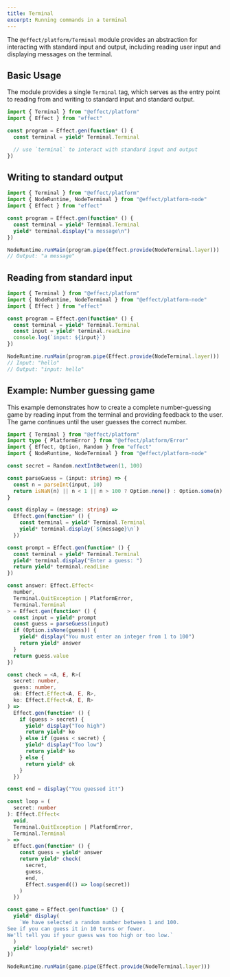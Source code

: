 ```yaml
---
title: Terminal
excerpt: Running commands in a terminal
---
```


The `@effect/platform/Terminal` module provides an abstraction for interacting with standard input and output, including reading user input and displaying messages on the terminal.

## Basic Usage

The module provides a single `Terminal` tag, which serves as the entry point to reading from and writing to standard input and standard output.

```ts
import { Terminal } from "@effect/platform"
import { Effect } from "effect"

const program = Effect.gen(function* () {
  const terminal = yield* Terminal.Terminal

  // use `terminal` to interact with standard input and output
})
```

## Writing to standard output

```ts
import { Terminal } from "@effect/platform"
import { NodeRuntime, NodeTerminal } from "@effect/platform-node"
import { Effect } from "effect"

const program = Effect.gen(function* () {
  const terminal = yield* Terminal.Terminal
  yield* terminal.display("a message\n")
})

NodeRuntime.runMain(program.pipe(Effect.provide(NodeTerminal.layer)))
// Output: "a message"
```

## Reading from standard input

```ts
import { Terminal } from "@effect/platform"
import { NodeRuntime, NodeTerminal } from "@effect/platform-node"
import { Effect } from "effect"

const program = Effect.gen(function* () {
  const terminal = yield* Terminal.Terminal
  const input = yield* terminal.readLine
  console.log(`input: ${input}`)
})

NodeRuntime.runMain(program.pipe(Effect.provide(NodeTerminal.layer)))
// Input: "hello"
// Output: "input: hello"
```

## Example: Number guessing game

This example demonstrates how to create a complete number-guessing game by reading input from the terminal and providing feedback to the user. The game continues until the user guesses the correct number.

```ts
import { Terminal } from "@effect/platform"
import type { PlatformError } from "@effect/platform/Error"
import { Effect, Option, Random } from "effect"
import { NodeRuntime, NodeTerminal } from "@effect/platform-node"

const secret = Random.nextIntBetween(1, 100)

const parseGuess = (input: string) => {
  const n = parseInt(input, 10)
  return isNaN(n) || n < 1 || n > 100 ? Option.none() : Option.some(n)
}

const display = (message: string) =>
  Effect.gen(function* () {
    const terminal = yield* Terminal.Terminal
    yield* terminal.display(`${message}\n`)
  })

const prompt = Effect.gen(function* () {
  const terminal = yield* Terminal.Terminal
  yield* terminal.display("Enter a guess: ")
  return yield* terminal.readLine
})

const answer: Effect.Effect<
  number,
  Terminal.QuitException | PlatformError,
  Terminal.Terminal
> = Effect.gen(function* () {
  const input = yield* prompt
  const guess = parseGuess(input)
  if (Option.isNone(guess)) {
    yield* display("You must enter an integer from 1 to 100")
    return yield* answer
  }
  return guess.value
})

const check = <A, E, R>(
  secret: number,
  guess: number,
  ok: Effect.Effect<A, E, R>,
  ko: Effect.Effect<A, E, R>
) =>
  Effect.gen(function* () {
    if (guess > secret) {
      yield* display("Too high")
      return yield* ko
    } else if (guess < secret) {
      yield* display("Too low")
      return yield* ko
    } else {
      return yield* ok
    }
  })

const end = display("You guessed it!")

const loop = (
  secret: number
): Effect.Effect<
  void,
  Terminal.QuitException | PlatformError,
  Terminal.Terminal
> =>
  Effect.gen(function* () {
    const guess = yield* answer
    return yield* check(
      secret,
      guess,
      end,
      Effect.suspend(() => loop(secret))
    )
  })

const game = Effect.gen(function* () {
  yield* display(
    `We have selected a random number between 1 and 100.
See if you can guess it in 10 turns or fewer.
We'll tell you if your guess was too high or too low.`
  )
  yield* loop(yield* secret)
})

NodeRuntime.runMain(game.pipe(Effect.provide(NodeTerminal.layer)))
```